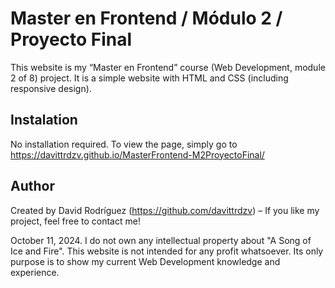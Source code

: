 # Master en Frontend / Módulo 2 / Proyecto Final

This website is my “Master en Frontend” course (Web Development,  module 2 of 8) project. It is a simple website with HTML and CSS (including responsive design).

## Instalation

No installation required. To view the page, simply go to https://davittrdzv.github.io/MasterFrontend-M2ProyectoFinal/

## Author

Created by David Rodríguez (https://github.com/davittrdzv) – If you like my project, feel free to contact me!

October 11, 2024. I do not own any intellectual property about "A Song of Ice and Fire". This website is not intended for any profit whatsoever. Its only purpose is to show my current Web Development knowledge and experience.
